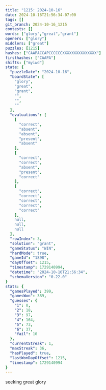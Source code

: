 ```yaml
---
title: "1215: 2024-10-16"
date: 2024-10-16T21:56:34-07:00
tags: []
git_branch: 2024-10-16_1215
contests: []
words: ["glory","great","grant"]
openers: ["glory"]
middlers: ["great"]
puzzles: [1215]
hashes: ["CAAPACCAPCCCCCCXXXXXXXXXXXXXXX"]
firsthashes: ["CAAPA"]
shifts: ["myiwd"]
state: {
  "puzzleDate": "2024-10-16",
  "boardState": [
    "glory",
    "great",
    "grant",
    "",
    "",
    ""
  ],
  "evaluations": [
    [
      "correct",
      "absent",
      "absent",
      "present",
      "absent"
    ],
    [
      "correct",
      "correct",
      "absent",
      "present",
      "correct"
    ],
    [
      "correct",
      "correct",
      "correct",
      "correct",
      "correct"
    ],
    null,
    null,
    null
  ],
  "rowIndex": 3,
  "solution": "grant",
  "gameStatus": "WIN",
  "hardMode": true,
  "gameId": "1898",
  "dayOffset": 1215,
  "timestamp": 1729140994,
  "datetime": "2024-10-16T21:56:34",
  "schemaVersion": "0.22.0"
}
stats: {
  "gamesPlayed": 399,
  "gamesWon": 389,
  "guesses": {
    "1": 0,
    "2": 18,
    "3": 97,
    "4": 164,
    "5": 73,
    "6": 37,
    "fail": 10
  },
  "currentStreak": 1,
  "maxStreak": 36,
  "hasPlayed": true,
  "lastWonDayOffset": 1215,
  "timestamp": 1729140994
}
---
```

<!-- more -->
seeking great glory
